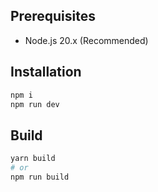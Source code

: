 ## Prerequisites

- Node.js 20.x (Recommended)

## Installation

```sh
npm i
npm run dev
```

## Build

```sh
yarn build
# or
npm run build
```
